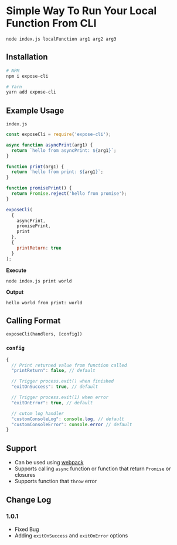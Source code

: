 # Simple Way To Run Your Local Function From CLI

`node index.js localFunction arg1 arg2 arg3`

## Installation

```bash
# NPM
npm i expose-cli

# Yarn
yarn add expose-cli
```

## Example Usage

`index.js`

```javascript
const exposeCli = require('expose-cli');

async function asyncPrint(arg1) {
  return `hello from asyncPrint: ${arg1}`;
}

function print(arg1) {
  return `hello from print: ${arg1}`;
}

function promisePrint() {
  return Promise.reject('hello from promise');
}

exposeCli(
  {
    asyncPrint,
    promisePrint,
    print
  },
  {
    printReturn: true
  }
);
```

**Execute**

`node index.js print world`

**Output**

`hello world from print: world`

## Calling Format

`exposeCli(handlers, [config])`

### `config`

```javascript
{
  // Print returned value from function called
  "printReturn": false, // default

  // Trigger process.exit() when finished
  "exitOnSuccess": true, // default

  // Trigger process.exit(1) when error
  "exitOnError": true, // default

  // cutom log handler
  "customConsoleLog": console.log, // default
  "customConsoleError": console.error // default
}
```

## Support

- Can be used using [webpack](https://github.com/webpack/webpack)
- Supports calling `async` function or function that return `Promise` or closures
- Supports function that `throw` error

## Change Log

### **1.0.1**

- Fixed Bug
- Adding `exitOnSuccess` and `exitOnError` options
